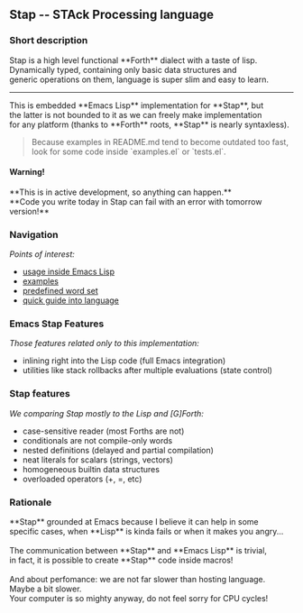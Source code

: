 <h2>Stap -- STAck Processing language</h2>

<h3>Short description</h3>
Stap is a high level functional **Forth** dialect with a taste of lisp.<br>
Dynamically typed, containing only basic data structures and<br>
generic operations on them, language is super slim and easy to learn.<br>

<hr>
This is embedded **Emacs Lisp** implementation for **Stap**, but<br>
the latter is not bounded to it as we can freely make implementation<br>
for any platform (thanks to **Forth** roots, **Stap** is nearly syntaxless).<br>

<blockquote>
Because examples in README.md tend to become outdated too fast,<br>
look for some code inside `examples.el` or `tests.el`.<br>
</blockquote>

<h4>Warning!</h4>
**This is in active development, so anything can happen.**<br>
**Code you write today in Stap can fail with an error with tomorrow version!**

<h3>Navigation</h3>

*Points of interest:*

* [usage inside Emacs Lisp](etc/examples.el)
* [examples](etc/examples.stap)
* [predefined word set](docs/builtins.md)
* [quick guide into language](docs/LXinYM.md)

<h3>Emacs Stap Features</h3>

*Those features related only to this implementation:*

* inlining right into the Lisp code (full Emacs integration)
* utilities like stack rollbacks after multiple evaluations (state control)

<h3>Stap features</h3>

*We comparing Stap mostly to the Lisp and [G]Forth:*

* case-sensitive reader (most Forths are not)
* conditionals are not compile-only words
* nested definitions (delayed and partial compilation) 
* neat literals for scalars (strings, vectors) 
* homogeneous builtin data structures
* overloaded operators (+, =, etc)

<h3>Rationale</h3>
**Stap** grounded at Emacs because I believe it can help in some<br>
specific cases, when **Lisp** is kinda fails or when it makes you angry...<br>
<br>
The communication between **Stap** and **Emacs Lisp** is trivial,<br>
in fact, it is possible to create **Stap** code inside macros!<br>
<br>
And about perfomance: we are not far slower than hosting language.<br>
Maybe a bit slower.<br>
Your computer is so mighty anyway, do not feel sorry for CPU cycles!<br>
